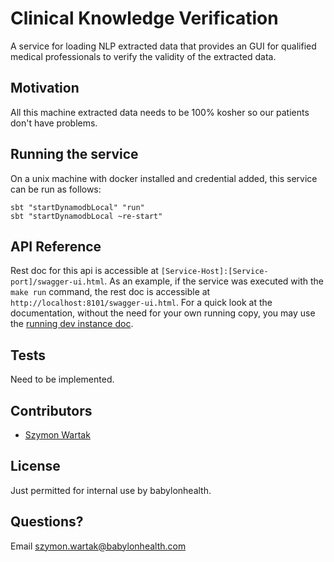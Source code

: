 # Clinical Knowledge Verification

A service for loading NLP extracted data that provides an GUI for qualified medical professionals to verify the validity of the extracted data.

## Motivation

All this machine extracted data needs to be 100% kosher so our patients don't have problems.

## Running the service 

On a unix machine with docker installed and credential added, this service can be run as follows:

```shell
sbt "startDynamodbLocal" "run"
sbt "startDynamodbLocal ~re-start"
```

## API Reference

Rest doc for this api is accessible at  `[Service-Host]:[Service-port]/swagger-ui.html`. 
As an example, if the service was executed with the `make run` command, the rest doc is accessible at `http://localhost:8101/swagger-ui.html`.
For a quick look at the documentation, without the need for your own running copy, you may use the [running dev instance doc](http://dev-clinical-leaflets.babylontech.co.uk/swagger-ui.html).  

## Tests

Need to be implemented.

## Contributors

* [Szymon Wartak](email:szymon.wartak@babylonhealth.com)

## License

Just permitted for internal use by babylonhealth.

## Questions? 

Email szymon.wartak@babylonhealth.com
